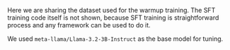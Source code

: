 Here we are sharing the dataset used for the warmup training. The SFT training code itself is not shown, because SFT training is straightforward process and any framework can be used to do it.

We used `meta-llama/Llama-3.2-3B-Instruct` as the base model for tuning.
